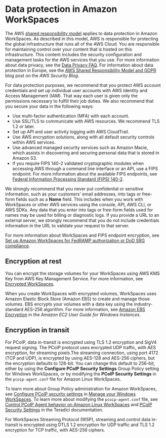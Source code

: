 # Data protection in Amazon WorkSpaces<a name="data-protection"></a>

The AWS [shared responsibility model](http://aws.amazon.com/compliance/shared-responsibility-model/) applies to data protection in Amazon WorkSpaces\. As described in this model, AWS is responsible for protecting the global infrastructure that runs all of the AWS Cloud\. You are responsible for maintaining control over your content that is hosted on this infrastructure\. This content includes the security configuration and management tasks for the AWS services that you use\. For more information about data privacy, see the [Data Privacy FAQ](http://aws.amazon.com/compliance/data-privacy-faq)\. For information about data protection in Europe, see the [AWS Shared Responsibility Model and GDPR](http://aws.amazon.com/blogs/security/the-aws-shared-responsibility-model-and-gdpr/) blog post on the *AWS Security Blog*\.

For data protection purposes, we recommend that you protect AWS account credentials and set up individual user accounts with AWS Identity and Access Management \(IAM\)\. That way each user is given only the permissions necessary to fulfill their job duties\. We also recommend that you secure your data in the following ways:
+ Use multi\-factor authentication \(MFA\) with each account\.
+ Use SSL/TLS to communicate with AWS resources\. We recommend TLS 1\.2 or later\.
+ Set up API and user activity logging with AWS CloudTrail\.
+ Use AWS encryption solutions, along with all default security controls within AWS services\.
+ Use advanced managed security services such as Amazon Macie, which assists in discovering and securing personal data that is stored in Amazon S3\.
+ If you require FIPS 140\-2 validated cryptographic modules when accessing AWS through a command line interface or an API, use a FIPS endpoint\. For more information about the available FIPS endpoints, see [Federal Information Processing Standard \(FIPS\) 140\-2](http://aws.amazon.com/compliance/fips/)\.

We strongly recommend that you never put confidential or sensitive information, such as your customers' email addresses, into tags or free\-form fields such as a **Name** field\. This includes when you work with WorkSpaces or other AWS services using the console, API, AWS CLI, or AWS SDKs\. Any data that you enter into tags or free\-form fields used for names may be used for billing or diagnostic logs\. If you provide a URL to an external server, we strongly recommend that you do not include credentials information in the URL to validate your request to that server\.

For more information about WorkSpaces and FIPS endpoint encryption, see [Set up Amazon WorkSpaces for FedRAMP authorization or DoD SRG compliance](fips-encryption.md)\.

## Encryption at rest<a name="encryption-rest"></a>

You can encrypt the storage volumes for your WorkSpaces using AWS KMS Key from AWS Key Management Service\. For more information, see [Encrypted WorkSpaces](encrypt-workspaces.md)\.

When you create WorkSpaces with encrypted volumes, WorkSpaces uses Amazon Elastic Block Store \(Amazon EBS\) to create and manage those volumes\. EBS encrypts your volumes with a data key using the industry\-standard AES\-256 algorithm\. For more information, see [ Amazon EBS Encryption](https://docs.aws.amazon.com/AWSEC2/latest/UserGuide/EBSEncryption.html) in the *Amazon EC2 User Guide for Windows Instances*\.

## Encryption in transit<a name="encryption-transit"></a>

For PCoIP, data in\-transit is encrypted using TLS 1\.2 encryption and SigV4 request signing\. The PCoIP protocol uses encrypted UDP traffic, with AES encryption, for streaming pixels\.The streaming connection, using port 4172 \(TCP and UDP\), is encrypted by using AES\-128 and AES\-256 ciphers, but the encryption defaults to 128\-bit\. You can change this default to 256\-bit, either by using the **Configure PCoIP Security Settings** Group Policy setting for Windows WorkSpaces, or by modifying the **PCoIP Security Settings** in the `pcoip-agent.conf` file for Amazon Linux WorkSpaces\.

To learn more about Group Policy administration for Amazon WorkSpaces, see [Configure PCoIP security settings](group_policy.md#gp_security) in [Manage your Windows WorkSpaces](group_policy.md)\. To learn more about modifying the `pcoip-agent.conf` file, see [Control PCoIP Agent behavior on Amazon Linux WorkSpaces](manage_linux_workspace.md#pcoip_agent_linux) and [ PCoIP Security Settings](https://www.teradici.com/web-help/pcoip_agent/standard_agent/linux/21.03/admin-guide/configuring/configuring/#pcoip-security-settings) in the Teradici documentation\.

For WorkSpaces Streaming Protocol \(WSP\), streaming and control data in\-transit is encrypted using DTLS 1\.2 encryption for UDP traffic and TLS 1\.2 encryption for TCP traffic, with AES\-256 ciphers\.